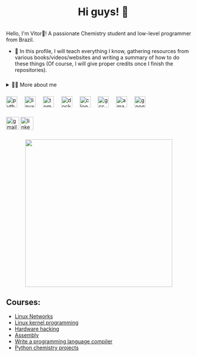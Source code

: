 <!--título-->
<div id="user-content-toc">
  <ul align="center">
    <summary><h1 style="display: inline-block">Hi guys! 🥼</h1></summary>
</div>

<!-- Presentation -->
<p>
  Hello, I'm Vitor🧬! A passionate Chemistry student and low-level programmer from Brazil.

  - 🔖 In this profile, I will teach everything I know, gathering resources from various books/videos/websites and writing a summary of how to do these things (Of course, I will give proper credits once I finish the repositories).

</p>

###

<!-- Dropdown -->
<details>
  <summary>👨‍💻 More about me</summary>

  - 💬 I am 17 years old, currently living in Brazil. I have fluency in English and have experience with shell, assembly and C.

  - ⚡ I enjoy debugging games, as well as watching movies and study! \o/
    
  - 🌱 I'm currently studying to become a Chemical Technician at the Federal Institute of Rondônia (IFRO).


<div align="center">
  <img src="https://github-readme-stats.vercel.app/api?username=v1tofxk&hide_title=false&hide_rank=false&show_icons=true&include_all_commits=true&count_private=true&disable_animations=false&theme=dracula&locale=en&hide_border=false" height="150" alt="stats graph"  />
  <img src="https://github-readme-stats.vercel.app/api/top-langs?username=v1tofxk&locale=en&hide_title=false&layout=compact&card_width=320&langs_count=5&theme=dracula&hide_border=false" height="150" alt="languages graph"  />
</div>

<img align="right" height="350" src="https://github.com/v1tofxk/v1tofxk/assets/116320638/eee2f152-4815-470a-a567-84278aee8dec"  />

</details>

###

<div align="left">
  <img src="https://cdn.jsdelivr.net/gh/devicons/devicon/icons/python/python-original.svg" height="30" alt="python logo"  />
  <img width="12" />
  <img src="https://cdn.jsdelivr.net/gh/devicons/devicon/icons/linux/linux-original.svg" height="30" alt="linux logo"  />
  <img width="12" />
  <img src="https://cdn.jsdelivr.net/gh/devicons/devicon/icons/tomcat/tomcat-original.svg" height="30" alt="tomcat logo"  />
  <img width="12" />
  <img src="https://cdn.jsdelivr.net/gh/devicons/devicon/icons/docker/docker-original.svg" height="30" alt="docker logo"  />
  <img width="12" />
  <img src="https://cdn.jsdelivr.net/gh/devicons/devicon/icons/c/c-original.svg" height="30" alt="c logo"  />
  <img width="12" />
  <img src="https://cdn.jsdelivr.net/gh/devicons/devicon/icons/gcc/gcc-original.svg" height="30" alt="gcc logo"  />
  <img width="12" />
  <img src="https://cdn.jsdelivr.net/gh/devicons/devicon/icons/amazonwebservices/amazonwebservices-original.svg" height="30" alt="amazonwebservices logo"  />
  <img width="12" />
  <img src="https://cdn.jsdelivr.net/gh/devicons/devicon/icons/googlecloud/googlecloud-original.svg" height="30" alt="googlecloud logo"  />
</div>

###

<div align="left">
  <img src="https://img.shields.io/static/v1?message=Gmail&logo=gmail&label=&color=D14836&logoColor=white&labelColor=&style=for-the-badge" height="35" alt="gmail logo"  />
  <a href="https://www.linkedin.com/in/vitor-hugo-batista-b983822a9/">
  <img src="https://img.shields.io/static/v1?message=LinkedIn&logo=linkedin&label=&color=0077B5&logoColor=white&labelColor=&style=for-the-badge" height="35" alt="linkedin logo"  />
  </a>
</div>

###

<div align="center">
  <img height="400" src="https://github.com/v1tofxk/v1tofxk/assets/116320638/0538f2e0-9cd7-4e25-ab39-123af520e552"  />
</div>

###

<!-- Courses -->
## Courses:
- [Linux Networks](https://github.com/v1tofxk/Linux-Networks)
- [Linux kernel programming](https://github.com/v1tofxk/Linux-kernel-programming)
- [Hardware hacking](.)
- [Assembly](.)
- [Write a programming language compiler](.)
- [Python chemistry projects](.)
